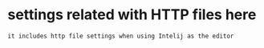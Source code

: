 # settings related with HTTP files here

    it includes http file settings when using Intelij as the editor
